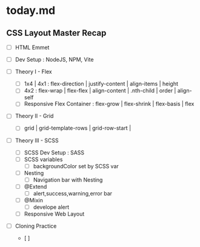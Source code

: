 # today.md

## CSS Layout Master Recap

- [ ] HTML Emmet

- [ ] Dev Setup : NodeJS, NPM, Vite

- [ ] Theory I - Flex
    - [ ] 1x4 | 4x1 : flex-direction | justify-content | align-items | height
    - [ ] 4x2 : flex-wrap | flex-flex | align-content | .nth-child | order | align-self 
    - [ ] Responsive Flex Container : flex-grow | flex-shrink | flex-basis | flex

- [ ] Theory II - Grid
    - [ ] grid | grid-template-rows | grid-row-start | 

- [ ] Theory III - SCSS
    - [ ] SCSS Dev Setup : SASS
    - [ ] SCSS variables
        - [ ] backgroundColor set by SCSS var
    - [ ] Nesting
        - [ ] Navigation bar with Nesting
    - [ ] @Extend
        - [ ] alert,success,warning,error bar
    - [ ] @Mixin
        - [ ] develope alert
    - [ ] Responsive Web Layout   

- [ ] Cloning Practice
    - [ ] 
